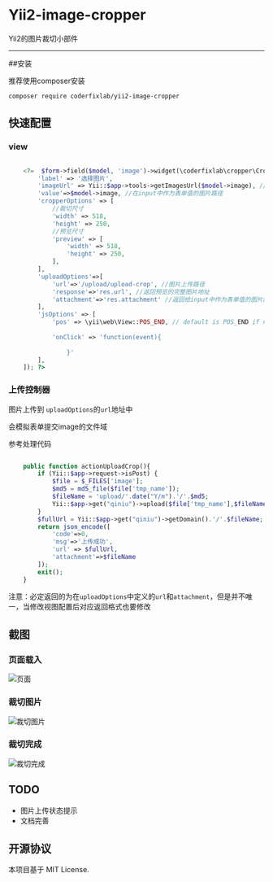 # Yii2-image-cropper
Yii2的图片裁切小部件

-----

##安装

推荐使用composer安装

```shell
composer require coderfixlab/yii2-image-cropper
```

## 快速配置 

### view

```php

    <?=  $form->field($model, 'image')->widget(\coderfixlab\cropper\Cropper::className(), [
        'label' => '选择图片',
        'imageUrl' => Yii::$app->tools->getImagesUrl($model->image), //页面展示的图片路径
        'value'=>$model->image, //在input中作为表单值的图片路径
        'cropperOptions' => [
            //裁切尺寸
            'width' => 518, 
            'height' => 250, 
            //预览尺寸
            'preview' => [
                'width' => 518, 
                'height' => 250,
            ],
        ],
        'uploadOptions'=>[
            'url'=>'/upload/upload-crop', //图片上传路径
            'response'=>'res.url', //返回预览的完整图片地址
            'attachment'=>'res.attachment' //返回给input中作为表单值的图片路径
        ],
        'jsOptions' => [
            'pos' => \yii\web\View::POS_END, // default is POS_END if not specified
          
            'onClick' => 'function(event){ 
                    
                }'
        ],
    ]); ?>

```

### 上传控制器

图片上传到 `uploadOptions`的`url`地址中

会模拟表单提交image的文件域

参考处理代码

```php

    public function actionUploadCrop(){
        if (Yii::$app->request->isPost) {
            $file = $_FILES['image'];
            $md5 = md5_file($file['tmp_name']);
            $fileName = 'upload/'.date("Y/m").'/'.$md5;
            Yii::$app->get("qiniu")->upload($file['tmp_name'],$fileName);
        }
        $fullUrl = Yii::$app->get("qiniu")->getDomain().'/'.$fileName;
        return json_encode([
            'code'=>0,
            'msg'=>'上传成功',
            'url' => $fullUrl,
            'attachment'=>$fileName
        ]);
        exit();
    }


```

注意：必定返回的为在`uploadOptions`中定义的`url`和`attachment`，但是并不唯一，当修改视图配置后对应返回格式也要修改



## 截图


### 页面载入
![页面](https://img-blog.csdnimg.cn/20200710135631425.png?x-oss-process=image/watermark,type_ZmFuZ3poZW5naGVpdGk,shadow_10,text_aHR0cHM6Ly9ibG9nLmNzZG4ubmV0L2RpYW5kaWFueGl5dQ==,size_16,color_FFFFFF,t_70) 

### 裁切图片

![裁切图片](https://img-blog.csdnimg.cn/20200710135740746.png?x-oss-process=image/watermark,type_ZmFuZ3poZW5naGVpdGk,shadow_10,text_aHR0cHM6Ly9ibG9nLmNzZG4ubmV0L2RpYW5kaWFueGl5dQ==,size_16,color_FFFFFF,t_70)

### 裁切完成

![裁切完成](https://img-blog.csdnimg.cn/2020071013581885.png?x-oss-process=image/watermark,type_ZmFuZ3poZW5naGVpdGk,shadow_10,text_aHR0cHM6Ly9ibG9nLmNzZG4ubmV0L2RpYW5kaWFueGl5dQ==,size_16,color_FFFFFF,t_70)


## TODO

 - 图片上传状态提示
 - 文档完善

## 开源协议

本项目基于 MIT License.